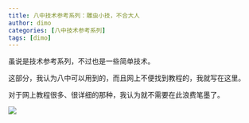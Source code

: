 ```yaml
---
title: 八中技术参考系列：雕虫小技，不合大人
author: dimo
categories: [八中技术参考系列]
tags: [dimo]
---
```


虽说是技术参考系列，不过也是一些简单技术。

这部分，我认为八中可以用到的，而且网上不便找到教程的，我就写在这里。

对于网上教程很多、很详细的那种，我认为就不需要在此浪费笔墨了。

![](https://photo.sibnet.ru/upload/imggreat/1683440705771477560.jpg)